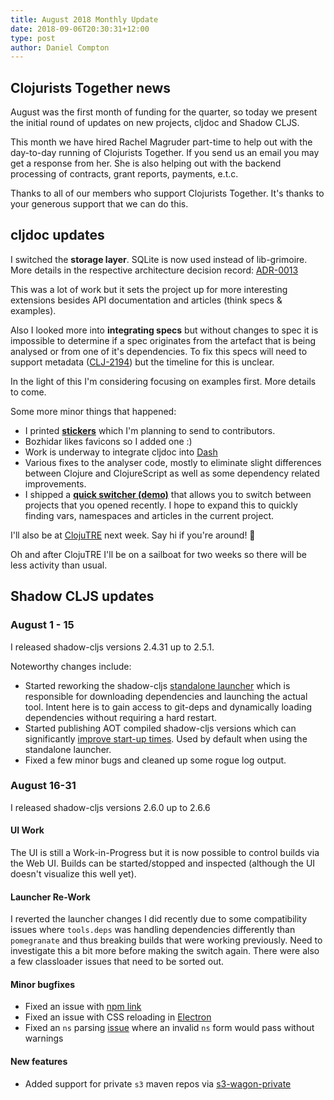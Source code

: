 ```yaml
---
title: August 2018 Monthly Update
date: 2018-09-06T20:30:31+12:00
type: post
author: Daniel Compton
---
```


## Clojurists Together news

August was the first month of funding for the quarter, so today we present the initial round of updates on new projects, cljdoc and Shadow CLJS.

This month we have hired Rachel Magruder part-time to help out with the day-to-day running of Clojurists Together. If you send us an email you may get a response from her. She is also helping out with the backend processing of contracts, grant reports, payments, e.t.c.

Thanks to all of our members who support Clojurists Together. It's thanks to your generous support that we can do this.

## cljdoc updates

I switched the **storage layer**. SQLite is now used instead of lib-grimoire. More details in the respective architecture decision record: [ADR-0013](https://github.com/cljdoc/cljdoc/blob/master/doc/adr/0013-move-to-sqlite-for-storage.md)

This was a lot of work but it sets the project up for more interesting extensions besides API documentation and articles (think specs & examples).

Also I looked more into **integrating specs** but without changes to spec it is impossible to determine if a spec originates from the artefact that is being analysed or from one of it's dependencies. To fix this specs will need to support metadata ([CLJ-2194](https://dev.clojure.org/jira/browse/CLJ-2194)) but the timeline for this is unclear.

In the light of this I'm considering focusing on examples first.  More details to come.

Some more minor things that happened:

- I printed [**stickers**](https://twitter.com/martinklepsch/status/1037802412680126464) which I'm planning to send to contributors.
- Bozhidar likes favicons so I added one :)
- Work is underway to integrate cljdoc into [Dash](https://kapeli.com/dash)
- Various fixes to the analyser code, mostly to eliminate slight differences between Clojure and ClojureScript as well as some dependency related improvements.
- I shipped a [**quick switcher (demo)**](https://giant.gfycat.com/GoodCluelessKusimanse.mp4) that allows you to switch between projects that you opened recently. I hope to expand this to quickly finding vars, namespaces and articles in the current project.

I'll also be at [ClojuTRE](https://clojutre.org/2018/) next week. Say hi if you're around! 👋

Oh and after ClojuTRE I'll be on a sailboat for two weeks so there will be less activity than usual.

## Shadow CLJS updates

### August 1 - 15

I released shadow-cljs versions 2.4.31 up to 2.5.1.

Noteworthy changes include:

- Started reworking the shadow-cljs [standalone launcher](https://clojureverse.org/t/poll-reworking-the-launcher/2633) which is responsible for downloading dependencies and launching the actual tool. Intent here is to gain access to git-deps and dynamically loading dependencies without requiring a hard restart.
- Started publishing AOT compiled shadow-cljs versions which can significantly [improve start-up times](https://clojureverse.org/t/faster-startup-via-aot/2603). Used by default when using the standalone launcher.
- Fixed a few minor bugs and cleaned up some rogue log output.

### August 16-31

I released shadow-cljs versions 2.6.0 up to 2.6.6

#### UI Work

The UI is still a Work-in-Progress but it is now possible to control builds via the Web UI. Builds can be started/stopped and inspected (although the UI doesn't visualize this well yet).

#### Launcher Re-Work

I reverted the launcher changes I did recently due to some compatibility issues where `tools.deps` was handling dependencies differently than `pomegranate` and thus breaking builds that were working previously. Need to investigate this a bit more before making the switch again. There were also a few classloader issues that need to be sorted out.

#### Minor bugfixes

- Fixed an issue with [npm link](https://github.com/thheller/shadow-cljs/commit/d59b91d5dbc83a1b2b9147a3f55d3fd38077f099)
- Fixed an issue with CSS reloading in [Electron](https://github.com/thheller/shadow-cljs/commit/17309326ab440b86618294b31f468f6c40438800)
- Fixed an `ns` parsing [issue](https://github.com/thheller/shadow-cljs/issues/377) where an invalid `ns` form would pass without warnings

#### New features

- Added support for private `s3` maven repos via [s3-wagon-private](https://github.com/s3-wagon-private/s3-wagon-private)
